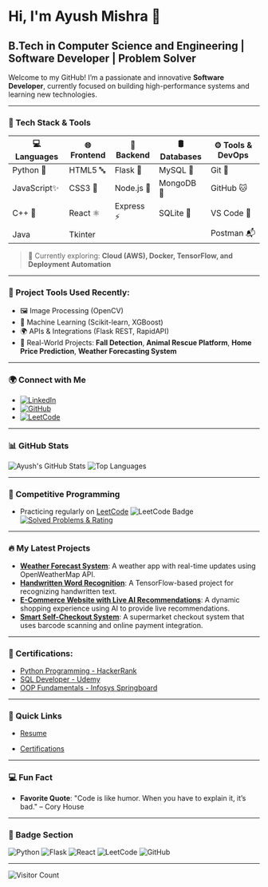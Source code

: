 # Hi, I'm Ayush Mishra 👋
## B.Tech in Computer Science and Engineering | Software Developer | Problem Solver

Welcome to my GitHub! I’m a passionate and innovative **Software Developer**, currently focused on building high-performance systems and learning new technologies.

---

### 🚀 Tech Stack & Tools

| 💻 Languages | 🌐 Frontend | 🧠 Backend  | 🛢️ Databases  | ⚙️ Tools & DevOps  |
|--------------|-------------|-------------|----------------|--------------------|
| Python 🐍    | HTML5 🔤     | Flask 🍶    | MySQL 🐬        | Git 🔧             |
| JavaScript✨ | CSS3 🎨     | Node.js 🌲  | MongoDB 🍃      | GitHub 🐱          |
| C++ 🚀       | React ⚛️     | Express ⚡   | SQLite 📁       | VS Code 🧠         |
| Java         | Tkinter      |             |                | Postman 📬         |

> 🌟 Currently exploring: **Cloud (AWS), Docker, TensorFlow, and Deployment Automation**

---

### 🔧 Project Tools Used Recently:
- 🖼️ Image Processing (OpenCV)
- 🤖 Machine Learning (Scikit-learn, XGBoost)
- 🌍 APIs & Integrations (Flask REST, RapidAPI)
- 🐾 Real-World Projects: **Fall Detection**, **Animal Rescue Platform**, **Home Price Prediction**, **Weather Forecasting System**

---

### 🌍 Connect with Me
- [![LinkedIn](https://img.shields.io/badge/LinkedIn-blue?logo=linkedin)](https://www.linkedin.com/in/ayush-mishra-5723012a5/)
- [![GitHub](https://img.shields.io/badge/GitHub-181717?style=flat&logo=github&logoColor=white)](https://github.com/Ayush020705)
- [![LeetCode](https://img.shields.io/badge/LeetCode-FFA116?logo=leetcode)](https://leetcode.com/u/Ayush-Mishra/)

---

### 📊 GitHub Stats
![Ayush's GitHub Stats](https://github-readme-stats.vercel.app/api?username=Ayush020705&show_icons=true&theme=radical)
![Top Languages](https://github-readme-stats.vercel.app/api/top-langs/?username=Ayush020705&layout=compact&theme=radical)

---

### 🧠 Competitive Programming

- Practicing regularly on [LeetCode](https://leetcode.com/u/Ayush-Mishra/)
![LeetCode Badge](https://img.shields.io/badge/LeetCode-Active-brightgreen?logo=leetcode)
[![Solved Problems & Rating](https://leetcard.jacoblin.cool/Ayush-Mishra?ext=contest)](https://leetcode.com/u/Ayush-Mishra/)

---

### 🔥 My Latest Projects
- **[Weather Forecast System](https://github.com/Ayush020705/weather-forecast-system)**: A weather app with real-time updates using OpenWeatherMap API.
- **[Handwritten Word Recognition](https://github.com/Ayush020705/handwritten-word-recognition)**: A TensorFlow-based project for recognizing handwritten text.
- **[E-Commerce Website with Live AI Recommendations](https://github.com/Ayush020705/e-commerce-ai)**: A dynamic shopping experience using AI to provide live recommendations.
- **[Smart Self-Checkout System](https://github.com/Ayush020705/smart-self-checkout)**: A supermarket checkout system that uses barcode scanning and online payment integration.

---

### 📜 Certifications:
- [Python Programming - HackerRank](https://www.hackerrank.com/profile/CS1B_2211605_Ay)
- [SQL Developer - Udemy](https://drive.google.com/drive/folders/1v20d9fvcfTG0EZejv9rCPE_F72P69poG?usp=drive_link)
- [OOP Fundamentals - Infosys Springboard](https://drive.google.com/drive/folders/1v20d9fvcfTG0EZejv9rCPE_F72P69poG?usp=drive_link)

---

### 🔗 Quick Links
- [Resume](https://drive.google.com/drive/folders/1v20d9fvcfTG0EZejv9rCPE_F72P69poG?usp=drive_link)
<!-- - [Project Portfolio](https://your-portfolio-website-link.com) -->
- [Certifications](https://drive.google.com/drive/folders/1v20d9fvcfTG0EZejv9rCPE_F72P69poG?usp=drive_link)

---

### 💻 Fun Fact
- **Favorite Quote**: "Code is like humor. When you have to explain it, it’s bad." – Cory House

---

### 📑 Badge Section
![Python](https://img.shields.io/badge/Python-3776AB?style=flat&logo=python&logoColor=white)
![Flask](https://img.shields.io/badge/Flask-000?style=flat&logo=flask)
![React](https://img.shields.io/badge/React-61DAFB?style=flat&logo=react&logoColor=black)
![LeetCode](https://img.shields.io/badge/LeetCode-Active-brightgreen?logo=leetcode)
![GitHub](https://img.shields.io/badge/GitHub-181717?style=flat&logo=github&logoColor=white)

---

![Visitor Count](https://profile-counter.glitch.me/Ayush020705/count.svg)
